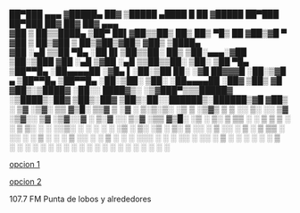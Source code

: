 

 ██▀███   ▄▄▄      ▓█████▄  ██▓ ▒█████       ▄████  █    ██ ▓█████  ██▀███   ██▀███   ██▓ ██▓     ██▓    ▄▄▄      
▓██ ▒ ██▒▒████▄    ▒██▀ ██▌▓██▒▒██▒  ██▒    ██▒ ▀█▒ ██  ▓██▒▓█   ▀ ▓██ ▒ ██▒▓██ ▒ ██▒▓██▒▓██▒    ▓██▒   ▒████▄    
▓██ ░▄█ ▒▒██  ▀█▄  ░██   █▌▒██▒▒██░  ██▒   ▒██░▄▄▄░▓██  ▒██░▒███   ▓██ ░▄█ ▒▓██ ░▄█ ▒▒██▒▒██░    ▒██░   ▒██  ▀█▄  
▒██▀▀█▄  ░██▄▄▄▄██ ░▓█▄   ▌░██░▒██   ██░   ░▓█  ██▓▓▓█  ░██░▒▓█  ▄ ▒██▀▀█▄  ▒██▀▀█▄  ░██░▒██░    ▒██░   ░██▄▄▄▄██ 
░██▓ ▒██▒ ▓█   ▓██▒░▒████▓ ░██░░ ████▓▒░   ░▒▓███▀▒▒▒█████▓ ░▒████▒░██▓ ▒██▒░██▓ ▒██▒░██░░██████▒░██████▒▓█   ▓██▒
░ ▒▓ ░▒▓░ ▒▒   ▓▒█░ ▒▒▓  ▒ ░▓  ░ ▒░▒░▒░     ░▒   ▒ ░▒▓▒ ▒ ▒ ░░ ▒░ ░░ ▒▓ ░▒▓░░ ▒▓ ░▒▓░░▓  ░ ▒░▓  ░░ ▒░▓  ░▒▒   ▓▒█░
  ░▒ ░ ▒░  ▒   ▒▒ ░ ░ ▒  ▒  ▒ ░  ░ ▒ ▒░      ░   ░ ░░▒░ ░ ░  ░ ░  ░  ░▒ ░ ▒░  ░▒ ░ ▒░ ▒ ░░ ░ ▒  ░░ ░ ▒  ░ ▒   ▒▒ ░
  ░░   ░   ░   ▒    ░ ░  ░  ▒ ░░ ░ ░ ▒     ░ ░   ░  ░░░ ░ ░    ░     ░░   ░   ░░   ░  ▒ ░  ░ ░     ░ ░    ░   ▒   
   ░           ░  ░   ░     ░      ░ ░           ░    ░        ░  ░   ░        ░      ░      ░  ░    ░  ░     ░  ░
                    ░                                                                                             




<p>
<p>   
   <a href="http://giss.tv:8001/guerrillaradio.ogg">opcion 1</a>     
<p>
<p>   
   <a href="https://guerrillaradio.github.io/prendelaradio/">opcion 2</a>   
<p>
<p>
   107.7 FM Punta de lobos y alrededores
 <p>
 <p>
    
   
   
   
